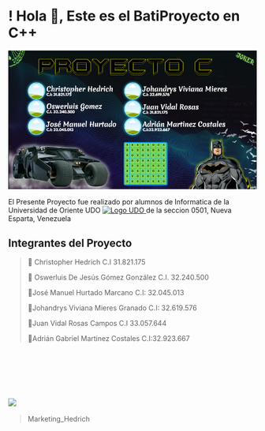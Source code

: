 # !  Hola 👋, Este es el BatiProyecto en C++ 
![](https://github.com/HedrichDev/ProyectoC/blob/main/image.png?raw=true)

El Presente Proyecto fue realizado por alumnos de Informatica de la Universidad de Oriente UDO [<img
        src="https://yt3.ggpht.com/FldMBUIXcSya51OVfVXVMF_uxJX_PG2NpkR_lJ4WEfaSQMPnz4cEqgEqly84XGbucRsbP5ZoOA=s88-c-k-c0x00ffffff-no-rj" 
        width=4%
        title="Logo UDO"
        alt="Logo UDO"
    />
](https://yt3.ggpht.com/FldMBUIXcSya51OVfVXVMF_uxJX_PG2NpkR_lJ4WEfaSQMPnz4cEqgEqly84XGbucRsbP5ZoOA=s88-c-k-c0x00ffffff-no-rj) de la seccion 0501, Nueva Esparta, Venezuela

## Integrantes del Proyecto 
> 👥 Christopher Hedrich C.I 31.821.175
> 
> 👥 Oswerluis De Jesús Gómez González C.I. 32.240.500
> 
> 👥José Manuel Hurtado Marcano C.I: 32.045.013
> 
> 👥Johandrys Viviana Mieres Granado C.I: 32.619.576
> 
> 👥Juan Vidal Rosas Campos C.I 33.057.644
> 
> 👥Adrián Gabriel Martinez Costales C.I:32.923.667
>  



<br>
<br>
<br>
<br>
<br>

![](https://cdn.beacons.ai/user_content/9gId3uiraCfpOWOK1E0evDYEjyw2/referenced_images/e2c53611-8419-44a6-aa39-5ed4123b8109__link-in-bio__image-block__home__d1c18573-c5c1-436c-a579-c4b5d7984caf__686e7412-cbfe-4602-b9bd-28e0b27b4fa3.png?t=1679753972703)
>Marketing_Hedrich




